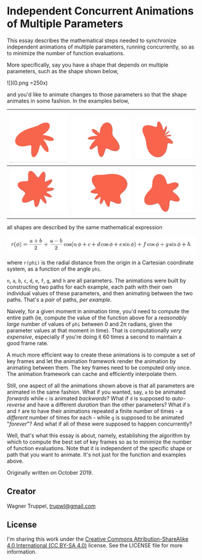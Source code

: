 # Independent Concurrent Animations of Multiple Parameters

This essay describes the mathematical steps needed to synchronize independent animations of multiple parameters, running concurrently, so as to minimize the number of function evaluations.

More specifically, say you have a shape that depends on multiple parameters, such as the shape shown below,

![](0.png =250x)

and you'd like to animate changes to those parameters so that the shape animates in some fashion. In the examples below,

| ![](1.gif) | ![](2.gif) | ![](3.gif) |
| ---------- | ---------- | ---------- |
| ![](4.gif) | ![](5.gif) | ![](6.gif) |

all shapes are described by the same mathematical expression

![](eq.png)

where `r(phi)` is the radial distance from the origin in a Cartesian coordinate system, as a function of the angle `phi`.

`n`, `a`, `b`, `c`, `d`, `e`, `f`, `g`, and `h` are all parameters. The animations were built by constructing two paths for each example, each path with their own individual values of these parameters, and then animating between the two paths. That's a *pair* of paths, *per example*.

Naively, for a given moment in animation time, you'd need to compute the entire path (ie, compute the value of the function above for a *reasonably large* number of values of `phi` between 0 and 2π radians, given the parameter values at that moment in time). That is computationally *very expensive*, especially if you're doing it 60 times a second to maintain a good frame rate.

A much more efficient way to create these animations is to compute a set of key frames and let the animation framework render the animation by animating between them. The key frames need to be computed only once. The animation framework can cache and efficiently interpolate them.

Still, one aspect of all the animations shown above is that all parameters are animated in the same fashion. What if you wanted, say, `a` to be animated *forwards* while `c` is animated *backwards*? What if `d` is supposed to *auto-reverse* and have a different *duration* than the other parameters? What if `b` and `f` are to have their animations repeated a finite number of times - a *different* number of times for each - while `g` is supposed to be animated "*forever*"? And what if all of these were supposed to happen concurrently?

Well, that's what this essay is about, namely, establishing the algorithm by which to compute the best set of key frames so as to minimize the number of function evaluations. Note that it is independent of the specific shape or path that you want to animate. It's not just for the function and examples above.

Originally written on October 2019.

## Creator

Wagner Truppel, trupwl@gmail.com

## License

I'm sharing this work under the [Creative Commons Attribution-ShareAlike 4.0 International (CC BY-SA 4.0)](http://creativecommons.org/licenses/by-sa/4.0/) license. See the LICENSE file for more information.
